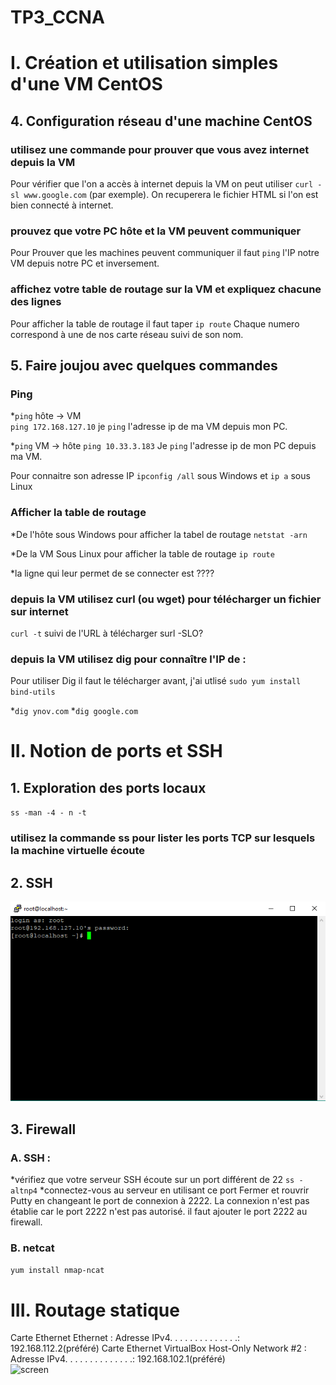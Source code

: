 # TP3_CCNA

# I. Création et utilisation simples d'une VM CentOS

## 4. Configuration réseau d'une machine CentOS

### utilisez une commande pour prouver que vous avez internet depuis la VM

Pour vérifier que l'on a accès à internet depuis la VM on peut utiliser `curl -sl www.google.com` (par exemple). On recuperera le fichier HTML si l'on est bien connecté à internet.

### prouvez que votre PC hôte et la VM peuvent communiquer

Pour Prouver que les machines peuvent communiquer il faut `ping` l'IP notre VM depuis notre PC et inversement. 

### affichez votre table de routage sur la VM et expliquez chacune des lignes

Pour afficher la table de routage il faut taper `ip route` 
Chaque numero correspond à une de nos carte réseau suivi de son nom.

## 5. Faire joujou avec quelques commandes

### Ping 

*`ping` hôte -> VM  
  `ping 172.168.127.10` je `ping` l'adresse ip de ma VM depuis mon PC.
  
*`ping` VM -> hôte
  `ping 10.33.3.183` Je `ping` l'adresse ip de mon PC depuis ma VM.
  
Pour connaitre son adresse IP `ipconfig /all` sous Windows et `ip a` sous Linux

### Afficher la table de routage

*De l'hôte
sous Windows pour afficher la tabel de routage `netstat -arn`

*De la VM
Sous Linux pour afficher la table de routage `ip route`

*la ligne qui leur permet de se connecter est  ????

### depuis la VM utilisez curl (ou wget) pour télécharger un fichier sur internet

`curl -t` suivi de l'URL à télécharger 
surl -SLO?

### depuis la VM utilisez dig pour connaître l'IP de :

Pour utiliser Dig il faut le télécharger avant, j'ai utlisé `sudo yum install bind-utils`

*`dig ynov.com`
*`dig google.com`

# II. Notion de ports et SSH

## 1. Exploration des ports locaux

`ss -man -4 - n -t`

### utilisez la commande ss pour lister les ports TCP sur lesquels la machine virtuelle écoute

## 2. SSH 

![screen_putty](putty.PNG)

## 3. Firewall

### A. SSH :

*vérifiez que votre serveur SSH écoute sur un port différent de 22
`ss -altnp4` 
*connectez-vous au serveur en utilisant ce port
Fermer et rouvrir Putty en changeant le port de connexion à 2222.
La connexion n'est pas établie car le port 2222 n'est pas autorisé. il faut ajouter le port 2222 au firewall.
 
### B. netcat

`yum install nmap-ncat`

# III. Routage statique

Carte Ethernet Ethernet :
   Adresse IPv4. . . . . . . . . . . . . .: 192.168.112.2(préféré)
Carte Ethernet VirtualBox Host-Only Network #2 :
   Adresse IPv4. . . . . . . . . . . . . .: 192.168.102.1(préféré)  
![screen](1.PNG)
   
   

 
